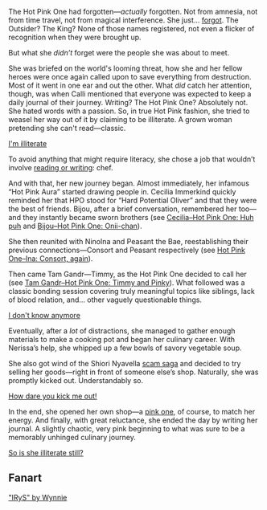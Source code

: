 <!-- title: Hot Pink One -->
<!-- status: Alive -->

The Hot Pink One had forgotten—_actually_ forgotten. Not from amnesia, not from time travel, not from magical interference. She just… [forgot](https://www.youtube.com/live/xzAqu4vkY7I?si=pjoUkIMvyhTJhGRu&t=375). The Outsider? The King? None of those names registered, not even a flicker of recognition when they were brought up.

But what she _didn’t_ forget were the people she was about to meet.

She was briefed on the world's looming threat, how she and her fellow heroes were once again called upon to save everything from destruction. Most of it went in one ear and out the other. What _did_ catch her attention, though, was when Calli mentioned that everyone was expected to keep a daily journal of their journey. Writing? The Hot Pink One? Absolutely not. She hated words with a passion. So, in true Hot Pink fashion, she tried to weasel her way out of it by claiming to be illiterate. A grown woman pretending she can't read—classic.

[I'm illiterate](#embed:https://www.youtube.com/live/xzAqu4vkY7I?si=Z_8Eg398E6IO1buZ&t=830)

To avoid anything that might require literacy, she chose a job that wouldn’t involve [reading or writing](https://www.youtube.com/live/xzAqu4vkY7I?si=HR2XQ6PjVgzkLghk&t=1475): chef.

And with that, her new journey began. Almost immediately, her infamous “Hot Pink Aura” started drawing people in. Cecilia Immerkind quickly reminded her that HPO stood for “Hard Potential Oliver” and that they were the best of friends. Bijou, after a brief conversation, remembered her too—and they instantly became sworn brothers (see [Cecilia–Hot Pink One: Huh puh](#edge:cecilia-irys) and [Bijou–Hot Pink One: Onii-chan](#edge:irys-bijou)).

She then reunited with NinoIna and Peasant the Bae, reestablishing their previous connections—Consort and Peasant respectively (see [Hot Pink One–Ina: Consort, again](#edge:ina-irys)).

Then came Tam Gandr—Timmy, as the Hot Pink One decided to call her (see [Tam Gandr–Hot Pink One: Timmy and Pinky](#edge:irys-kronii)). What followed was a classic bonding session covering truly meaningful topics like siblings, lack of blood relation, and... other vaguely questionable things.

[I don't know anymore](#embed:https://www.youtube.com/live/xzAqu4vkY7I?si=TuCyb-7ATGOS-iDP&t=3222)

Eventually, after a _lot_ of distractions, she managed to gather enough materials to make a cooking pot and began her culinary career. With Nerissa’s help, she whipped up a few bowls of savory vegetable soup.

She also got wind of the Shiori Nyavella [scam saga](https://www.youtube.com/live/xzAqu4vkY7I?si=toRAAJgyNlb9mNMJ&t=12409) and decided to try selling her goods—right in front of someone else’s shop. Naturally, she was promptly kicked out. Understandably so.

[How dare you kick me out!](#embed:https://www.youtube.com/live/xzAqu4vkY7I?si=34ktoCQAfec2Yv2Z&t=17922)

In the end, she opened her own shop—a [pink one](https://www.youtube.com/live/xzAqu4vkY7I?si=4DWyjnCRm8GAkJ9g&t=22870), of course, to match her energy. And finally, with great reluctance, she ended the day by writing her journal. A slightly chaotic, very pink beginning to what was sure to be a memorably unhinged culinary journey.

[So is she illiterate still?](#embed:https://www.youtube.com/live/xzAqu4vkY7I?si=UY3BYIdiRmn1_UHr&t=24060)

## Fanart

["IRyS" by Wynnie](https://x.com/WynnTerra_/status/1902017659547353299/photo/1)